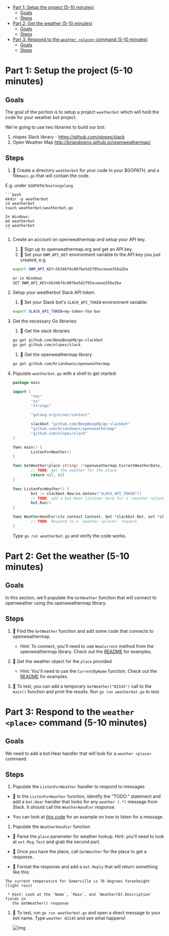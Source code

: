 <!-- START doctoc generated TOC please keep comment here to allow auto update -->
<!-- DON'T EDIT THIS SECTION, INSTEAD RE-RUN doctoc TO UPDATE -->


- [Part 1: Setup the project (5-10 minutes)](#part-1-setup-the-project-5-10-minutes)
  - [Goals](#goals)
  - [Steps](#steps)
- [Part 2: Get the weather (5-10 minutes)](#part-2-get-the-weather-5-10-minutes)
  - [Goals](#goals-1)
  - [Steps](#steps-1)
- [Part 3: Respond to the `weather <place>` command (5-10 minutes)](#part-3-respond-to-the-weather-place-command-5-10-minutes)
  - [Goals](#goals-2)
  - [Steps](#steps-2)

<!-- END doctoc generated TOC please keep comment here to allow auto update -->




# Part 1: Setup the project (5-10 minutes)

## Goals

The goal of the portion is to setup a project `weatherbot` which will
hold the code for your weather bot project. 

We're going to use two libraries to build our bot:

1. nlopes Slack library - https://github.com/nlopes/slack
1. Open Weather Map http://briandowns.github.io/openweathermap/

## Steps

1. :star2: Create a directory `weatherbot` for your code in your $GOPATH, and
a file`main.go` that will contain the code.

  E.g. under `$GOPATH/bostongolang`
  
    ```bash
    mkdir -p weatherbot 
    cd weatherbot 
    touch weatherbot/weatherbot.go

    In Windows:
    md weatherbot
    cd weatherbot
    ```

1. Create an account on openweathermap and setup your API key.

   1. :star2: Sign up to openweathermap.org and get an API key.
   1. :star2: Set your `OWM_API_KEY` environment variable to the API key you
      just created, e.g.

   ```bash
   export OWM_API_KEY=5634bf4c007be5d2f95aceeae356a2ba

   or in Windows
   SET OWM_API_KEY=5634bf4c007be5d2f95aceeae356a2ba
   ```

1. Setup your weatherbot Slack API token.

   1. :star2: Set your Slack bot's `SLACK_API_TOKEN` environment variable:

   ```bash
   export SLACK_API_TOKEN=my-token-foo-bar
   ```

1. Get the necessary Go libraries:

  
    1. :star2: Get the slack libraries

    ```bash
    go get github.com/BeepBoopHQ/go-slackbot 
    go get github.com/nlopes/slack
    ```

    1. :star2: Get the openweathermap library

    ```bash
    go get github.com/briandowns/openweathermap 
    ```

1. Populate `weatherbot.go` with a shell to get started:

   ```go
   package main
   
   import (
           "fmt"
           "os"
           "strings"
   
           "golang.org/x/net/context"
   
           slackbot "github.com/BeepBoopHQ/go-slackbot"
           "github.com/briandowns/openweathermap"
           "github.com/nlopes/slack"
   )
   
   func main() {
           ListenForWeather()
   }
   
   func GetWeather(place string) (*openweathermap.CurrentWeatherData, error) {
           // TODO: get the weather for the place
           return nil, nil
   }
   
   func ListenForWeather() {
           bot := slackbot.New(os.Getenv("SLACK_API_TOKEN"))
           // TODO: add a bot.Hear listener here for a `weather <place>` request
           bot.Run()
   }
   
   func WeatherHandler(ctx context.Context, bot *slackbot.Bot, evt *slack.MessageEvent) {
           // TODO: Respond to a `weather <place>` request 
   }
   ```
  
   Type `go run weatherbot.go` and verify the code works.

# Part 2: Get the weather (5-10 minutes)

## Goals

In this section, we'll populate the `GetWeather` function that
will connect to openweather using the openweathermap library.

## Steps

1. :star2: Find the `GetWeather` function and add some code
that connects to openweathermap. 

   * Hint: To connect, you'll need to use `NewCurrent` method from the
   openweathermap library.  Check out the
   [README](https://github.com/briandowns/openweathermap) for examples.

1. :star2: Get the weather object for the `place` provided

   * Hint: You'll need to use the `CurrentByName` function. Check out the
     [README](https://github.com/briandowns/openweathermap) for examples.

1. :star2: To test, you can add a temporary `GetWeather("02145")` call to the
   `main()` function and print the results.  Run `go run weatherbot.go` to
   test.

# Part 3: Respond to the `weather <place>` command (5-10 minutes)

## Goals

We need to add a bot.Hear handler that will look for a `weather <place>` command.

## Steps

1. Populate the `ListenForWeather` handler to respond to messages

  * :star2: In the `ListenForWeather` function, identify the "TODO:" statement
    and add a `bot.Hear` handler that looks for any `weather (.*)` message from
    Slack.  It should call the `WeatherHandler` response.

  * You can look at
    [this code](https://github.com/BeepBoopHQ/go-slackbot/blob/master/examples/simple/simple.go#L17)
    for an example on how to listen for a message.

1. Populate the `WeatherHandler` function

  * :star2: Parse the `place` parameter for weather lookup. Hint: you'll need
    to look at `evt.Msg.Text` and grab the second part.

  * :star2: Once you have the place, call `GetWeather` for the place to get a
    response.

  * :star2: Format the response and add a `bot.Reply` that will return
    something like this:

  ```
  The current temperature for Somerville is 70 degrees farenheight (light rain)
  ```

     * Hint: Look at the `Name`, `Main`, and `Weather[0].Description` fields in
       the GetWeather() response

1. :star2: To test, run `go run weatherbot.go` and open a direct message to
   your bot name.  Type `weather 02145` and see what happens!

    ![img](https://sc-cdn.scaleengine.net/i/3cad57674be60bd6f971a6b1925025b8.png)


 
